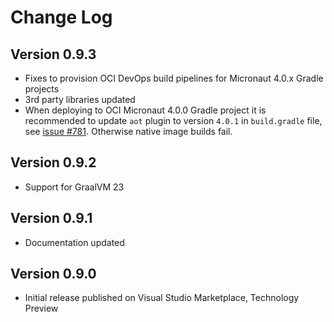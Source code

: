 # Change Log

## Version 0.9.3
* Fixes to provision OCI DevOps build pipelines for Micronaut 4.0.x Gradle projects
* 3rd party libraries updated
* When deploying to OCI Micronaut 4.0.0 Gradle project it is recommended to update `aot` plugin to version `4.0.1` in `build.gradle` file, see [issue #781](https://github.com/micronaut-projects/micronaut-gradle-plugin/issues/781). Otherwise native image builds fail.

## Version 0.9.2
* Support for GraalVM 23

## Version 0.9.1
* Documentation updated 

## Version 0.9.0
* Initial release published on Visual Studio Marketplace, Technology Preview